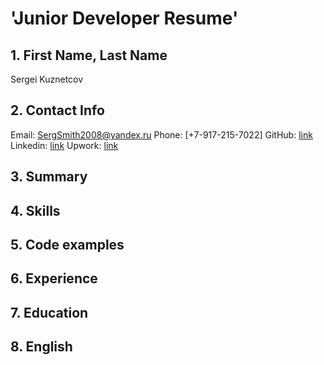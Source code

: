 # 'Junior Developer Resume'

## 1. First Name, Last Name
Sergei Kuznetcov

## 2. Contact Info
Email: [SergSmith2008@yandex.ru](mailto:SergSmith2008@yandex.ru)
Phone: [+7-917-215-7022]
GitHub: [link](https://github.com/SergSmith64)
Linkedin: [link](https://www.linkedin.com/in/sergei-kuznetcov-952971121/)
Upwork: [link](https://www.upwork.com/fl/sergeikuznetcov2/)

## 3. Summary


## 4. Skills


## 5. Code examples


## 6. Experience


## 7. Education


## 8. English